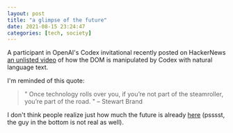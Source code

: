 ```yaml
---
layout: post
title: "a glimpse of the future"
date: 2021-08-15 23:24:47
categories: [tech, society]
---
```


A participant in OpenAI's Codex invitational recently posted on HackerNews [an unlisted video](https://www.youtube.com/watch?v=aneK0TUUAfA) of how the DOM is manipulated by Codex with natural language text.

I'm reminded of this quote:

> " Once technology rolls over you, if you’re not part of the steamroller, you’re part of the road. " 
> – Stewart Brand

I don't think people realize just how much the future is already [here](https://www.reddit.com/r/Damnthatsinteresting/comments/p0eyfe/a_deepfake_singularity/) (psssst, the guy in the bottom is not real as well).